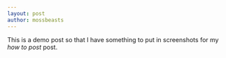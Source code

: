 ```yaml
---
layout: post
author: mossbeasts
---
```


This is a demo post so that I have something to put in screenshots for my *how to post* post.
